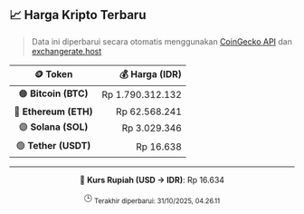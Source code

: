 

<!-- HARGA_KRIPTO -->
## 📈 Harga Kripto Terbaru

> Data ini diperbarui secara otomatis menggunakan [CoinGecko API](https://www.coingecko.com/) dan [exchangerate.host](https://exchangerate.host/)

<div align="center">

| 🪙 Token | 💰 Harga (IDR) |
|:------:|---------------:|
| 🟠 **Bitcoin (BTC)**   | Rp 1.790.312.132 |
| 🔵 **Ethereum (ETH)**  | Rp 62.568.241 |
| 🟣 **Solana (SOL)**    | Rp 3.029.346 |
| 🟢 **Tether (USDT)**   | Rp 16.638 |

---

💱 **Kurs Rupiah (USD → IDR)**: Rp 16.634

🕒 <sub>Terakhir diperbarui: 31/10/2025, 04.26.11</sub>

</div>
<!-- /HARGA_KRIPTO -->